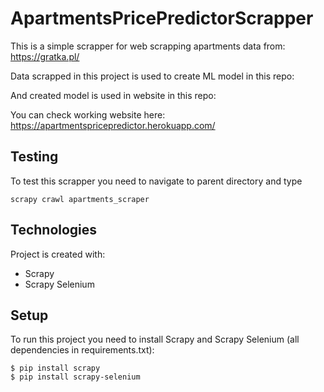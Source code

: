 # ApartmentsPricePredictorScrapper
This is a simple scrapper for web scrapping apartments data from: 
https://gratka.pl/  

Data scrapped in this project is used to create ML model in this repo:
  

And created model is used in website in this repo:
  

You can check working website here: 
https://apartmentspricepredictor.herokuapp.com/ 

## Testing
To test this scrapper you need to navigate to parent directory and type

```
scrapy crawl apartments_scraper
```


## Technologies
Project is created with:
* Scrapy
* Scrapy Selenium


## Setup
To run this project you need to install Scrapy and Scrapy Selenium (all dependencies in requirements.txt):
```
$ pip install scrapy
$ pip install scrapy-selenium
```
